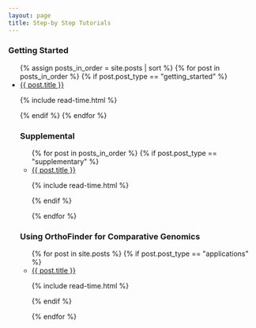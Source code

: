 ```yaml
---
layout: page
title: Step-by Step Tutorials
---
```


<h3>Getting Started</h3>
<ul class="posts">
  {% assign posts_in_order = site.posts | sort %}
  {% for post in posts_in_order %}
    {% if post.post_type == "getting_started" %}
    <li itemscope>
      <a href="{{ site.github.url }}{{ post.url }}">{{ post.title }}</a>
      <p class="post-date"><span><i class="fa fa-clock-o" aria-hidden="true"></i> {% include read-time.html %}</span></p>
    </li>
    {% endif %}
  {% endfor %}

<h3>Supplemental</h3>
<ul class="posts">
  {% for post in posts_in_order %}
    {% if post.post_type == "supplementary" %}
    <li itemscope>
      <a href="{{ site.github.url }}{{ post.url }}">{{ post.title }}</a>
      <p class="post-date"><span><i class="fa fa-clock-o" aria-hidden="true"></i> {% include read-time.html %}</span></p>
    </li>
    {% endif %}

  {% endfor %}
</ul>

<h3>Using OrthoFinder for Comparative Genomics</h3>
<ul class="posts">
  {% for post in site.posts %}
    {% if post.post_type == "applications" %}
    <li itemscope>
      <a href="{{ site.github.url }}{{ post.url }}">{{ post.title }}</a>
      <p class="post-date"><span><i class="fa fa-clock-o" aria-hidden="true"></i> {% include read-time.html %}</span></p>
    </li>
    {% endif %}

  {% endfor %}
</ul>
